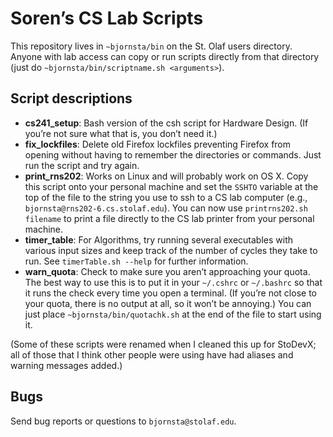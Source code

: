 # Soren’s CS Lab Scripts

This repository lives in `~bjornsta/bin` on the St. Olaf users directory. Anyone with lab access can copy or run scripts directly from that directory (just do `~bjornsta/bin/scriptname.sh <arguments>`).

## Script descriptions
* **cs241\_setup**: Bash version of the csh script for Hardware Design. (If you’re not sure what that is, you don’t need it.)
* **fix\_lockfiles**: Delete old Firefox lockfiles preventing Firefox from opening without having to remember the directories or commands. Just run the script and try again.
* **print\_rns202**: Works on Linux and will probably work on OS X. Copy this script onto your personal machine and set the `SSHTO` variable at the top of the file to the string you use to ssh to a CS lab computer (e.g., `bjornsta@rns202-6.cs.stolaf.edu`). You can now use `printrns202.sh filename` to print a file directly to the CS lab printer from your personal machine.
* **timer_table**: For Algorithms, try running several executables with various input sizes and keep track of the number of cycles they take to run. See `timerTable.sh --help` for further information.
* **warn_quota**: Check to make sure you aren’t approaching your quota. The best way to use this is to put it in your `~/.cshrc` or `~/.bashrc` so that it runs the check every time you open a terminal. (If you’re not close to your quota, there is no output at all, so it won’t be annoying.) You can just place `~bjornsta/bin/quotachk.sh` at the end of the file to start using it.

(Some of these scripts were renamed when I cleaned this up for StoDevX; all of
those that I think other people were using have had aliases and warning
messages added.)

## Bugs
Send bug reports or questions to `bjornsta@stolaf.edu`.
